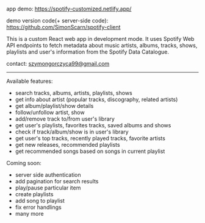 app demo: https://spotify-customized.netlify.app/

demo version code(+ server-side code): https://github.com/SimonScarn/spotify-client

This is a custom React web app in development mode. It uses Spotify Web API endpoints to fetch metadata about music artists, albums, tracks, shows, playlists and user's information from the Spotify Data Catalogue.

contact: szymongorczyca99@gmail.com

-----------------------------------------------------------------------------------------------------------------------------------------------------------------------------------
Available features:
 - search tracks, albums, artists, playlists, shows
 - get info about artist (popular tracks, discography, related artists)
 - get album/playlist/show details
 - follow/unfollow artist, show
 - add/remove track to/from user's library
 - get user's playlists, favorites tracks, saved albums and shows
 - check if track/album/show is in user's library
 - get user's top tracks, recently played tracks, favorite artists
 - get new releases, recommended playlists
 - get recommended songs based on songs in current playlist


Coming soon:
- server side authentication
- add pagination for search results
- play/pause particular item
- create playlists
- add song to playlist
- fix error handlings
- many more
